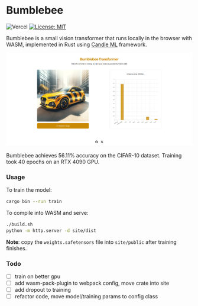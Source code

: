 # Bumblebee

![Vercel](https://therealsujitk-vercel-badge.vercel.app/?app=bumblebee-seven&name=Vercel)
[![License: MIT](https://img.shields.io/badge/License-MIT-yellow.svg)](https://opensource.org/licenses/MIT)

Bumblebee is a small vision transformer that runs locally in the browser with WASM, implemented in Rust using [Candle ML](https://github.com/huggingface/candle) framework.

![](ex.png)

Bumblebee achieves 56.11% accuracy on the CIFAR-10 dataset. Training took 40 epochs on an RTX 4090 GPU.

### Usage

To train the model:

```bash
cargo bin --run train
```

To compile into WASM and serve:

```bash
./build.sh
python -m http.server -d site/dist
```

**Note**: copy the `weights.safetensors` file into `site/public` after training finishes.

### Todo

- [ ] train on better gpu
- [ ] add wasm-pack-plugin to webpack config, move crate into site
- [ ] add dropout to training
- [ ] refactor code, move model/training params to config class
